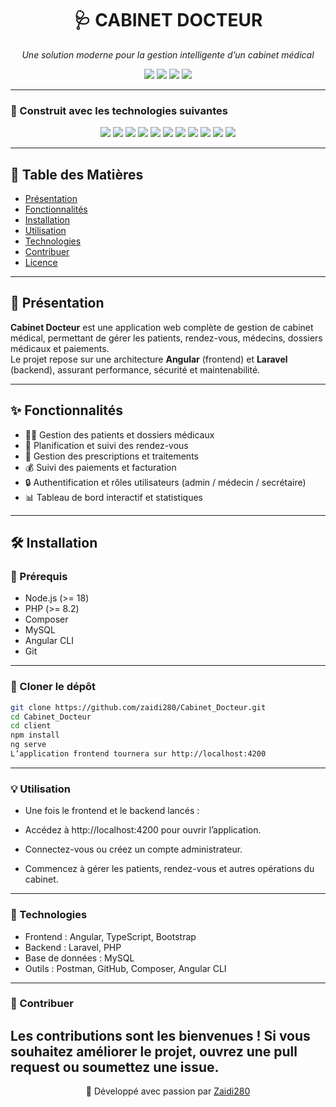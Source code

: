 <h1 align="center">🩺 CABINET DOCTEUR</h1>

<p align="center"><em>Une solution moderne pour la gestion intelligente d’un cabinet médical</em></p>

<p align="center">
  <img src="https://img.shields.io/github/last-commit/zaidi280/Cabinet_Docteur?color=6f42c1&label=last%20commit" />
  <img src="https://img.shields.io/github/languages/top/zaidi280/Cabinet_Docteur?color=1abc9c&label=main%20language" />
  <img src="https://img.shields.io/github/languages/count/zaidi280/Cabinet_Docteur?color=3498db&label=languages" />
  <img src="https://img.shields.io/github/languages/code-size/zaidi280/Cabinet_Docteur?color=ff69b4&label=code%20size" />
</p>

---

### 🧰 Construit avec les technologies suivantes

<p align="center">
  <img src="https://img.shields.io/badge/Angular-DD0031?style=for-the-badge&logo=angular&logoColor=white" />
  <img src="https://img.shields.io/badge/Laravel-FF2D20?style=for-the-badge&logo=laravel&logoColor=white" />
  <img src="https://img.shields.io/badge/PHP-777BB4?style=for-the-badge&logo=php&logoColor=white" />
  <img src="https://img.shields.io/badge/TypeScript-3178C6?style=for-the-badge&logo=typescript&logoColor=white" />
  <img src="https://img.shields.io/badge/JavaScript-F7DF1E?style=for-the-badge&logo=javascript&logoColor=black" />
  <img src="https://img.shields.io/badge/HTML5-E34F26?style=for-the-badge&logo=html5&logoColor=white" />
  <img src="https://img.shields.io/badge/CSS3-1572B6?style=for-the-badge&logo=css3&logoColor=white" />
  <img src="https://img.shields.io/badge/MySQL-4479A1?style=for-the-badge&logo=mysql&logoColor=white" />
  <img src="https://img.shields.io/badge/Bootstrap-7952B3?style=for-the-badge&logo=bootstrap&logoColor=white" />
  <img src="https://img.shields.io/badge/Postman-FF6C37?style=for-the-badge&logo=postman&logoColor=white" />
  <img src="https://img.shields.io/badge/GitHub-181717?style=for-the-badge&logo=github&logoColor=white" />
</p>

---

## 📘 Table des Matières

- [Présentation](#présentation)
- [Fonctionnalités](#fonctionnalités)
- [Installation](#installation)
- [Utilisation](#utilisation)
- [Technologies](#technologies)
- [Contribuer](#contribuer)
- [Licence](#licence)

---

## 🧩 Présentation

**Cabinet Docteur** est une application web complète de gestion de cabinet médical, permettant de gérer les patients, rendez-vous, médecins, dossiers médicaux et paiements.  
Le projet repose sur une architecture **Angular** (frontend) et **Laravel** (backend), assurant performance, sécurité et maintenabilité.

---

## ✨ Fonctionnalités

- 👨‍⚕️ Gestion des patients et dossiers médicaux  
- 📅 Planification et suivi des rendez-vous  
- 💊 Gestion des prescriptions et traitements  
- 💰 Suivi des paiements et facturation  
- 🔒 Authentification et rôles utilisateurs (admin / médecin / secrétaire)  
- 📊 Tableau de bord interactif et statistiques  

---

## 🛠️ Installation

### 🧭 Prérequis

- Node.js (>= 18)
- PHP (>= 8.2)
- Composer
- MySQL
- Angular CLI
- Git

---

### 🧩 Cloner le dépôt

```bash
git clone https://github.com/zaidi280/Cabinet_Docteur.git
cd Cabinet_Docteur
cd client
npm install
ng serve
L’application frontend tournera sur http://localhost:4200
```
---
### 💡 Utilisation

- Une fois le frontend et le backend lancés :

- Accédez à http://localhost:4200 pour ouvrir l’application.

- Connectez-vous ou créez un compte administrateur.

- Commencez à gérer les patients, rendez-vous et autres opérations du cabinet.

---
### 🧠 Technologies 

- Frontend : Angular, TypeScript, Bootstrap
- Backend : Laravel, PHP
- Base de données : MySQL
- Outils : Postman, GitHub, Composer, Angular CLI

---
### 🤝 Contribuer
Les contributions sont les bienvenues !
Si vous souhaitez améliorer le projet, ouvrez une pull request ou soumettez une issue.
---
<p align="center">💙 Développé avec passion par <a href="https://github.com/zaidi280">Zaidi280</a></p>
